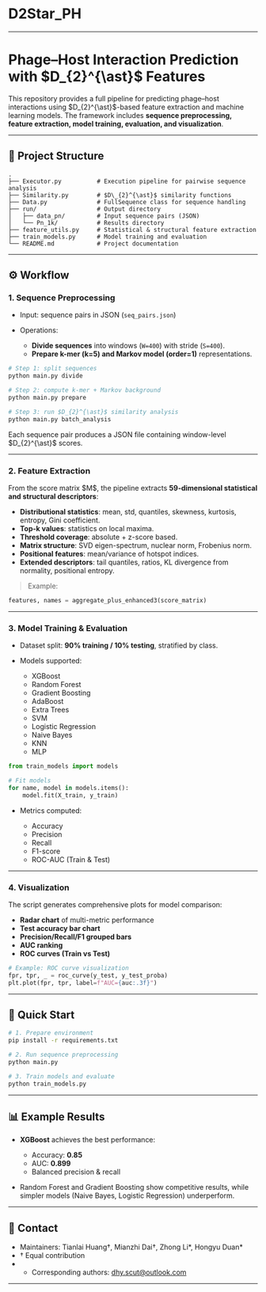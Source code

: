 # D2Star_PH
---

# Phage–Host Interaction Prediction with \$D\_{2}^{\ast}\$ Features

This repository provides a full pipeline for predicting phage–host interactions using \$D\_{2}^{\ast}\$-based feature extraction and machine learning models. The framework includes **sequence preprocessing, feature extraction, model training, evaluation, and visualization**.

---

## 📂 Project Structure

```
.
├── Executor.py          # Execution pipeline for pairwise sequence analysis
├── Similarity.py        # $D\_{2}^{\ast}$ similarity functions
├── Data.py              # FullSequence class for sequence handling
├── run/                 # Output directory
│   ├── data_pn/         # Input sequence pairs (JSON)
│   └── Pn_1k/           # Results directory
├── feature_utils.py     # Statistical & structural feature extraction
├── train_models.py      # Model training and evaluation
└── README.md            # Project documentation
```

---

## ⚙️ Workflow

### 1. Sequence Preprocessing

* Input: sequence pairs in JSON (`seq_pairs.json`)
* Operations:

  * **Divide sequences** into windows (`W=400`) with stride (`S=400`).
  * **Prepare k-mer (k=5) and Markov model (order=1)** representations.

```bash
# Step 1: split sequences
python main.py divide

# Step 2: compute k-mer + Markov background
python main.py prepare

# Step 3: run $D_{2}^{\ast}$ similarity analysis
python main.py batch_analysis
```

Each sequence pair produces a JSON file containing window-level \$D\_{2}^{\ast}\$ scores.

---

### 2. Feature Extraction

From the score matrix \$M\$, the pipeline extracts **59-dimensional statistical and structural descriptors**:

* **Distributional statistics**: mean, std, quantiles, skewness, kurtosis, entropy, Gini coefficient.
* **Top-k values**: statistics on local maxima.
* **Threshold coverage**: absolute + z-score based.
* **Matrix structure**: SVD eigen-spectrum, nuclear norm, Frobenius norm.
* **Positional features**: mean/variance of hotspot indices.
* **Extended descriptors**: tail quantiles, ratios, KL divergence from normality, positional entropy.

> Example:

```python
features, names = aggregate_plus_enhanced3(score_matrix)
```

---

### 3. Model Training & Evaluation

* Dataset split: **90% training / 10% testing**, stratified by class.
* Models supported:

  * XGBoost
  * Random Forest
  * Gradient Boosting
  * AdaBoost
  * Extra Trees
  * SVM
  * Logistic Regression
  * Naive Bayes
  * KNN
  * MLP

```python
from train_models import models

# Fit models
for name, model in models.items():
    model.fit(X_train, y_train)
```

* Metrics computed:

  * Accuracy
  * Precision
  * Recall
  * F1-score
  * ROC-AUC (Train & Test)

---

### 4. Visualization

The script generates comprehensive plots for model comparison:

* **Radar chart** of multi-metric performance
* **Test accuracy bar chart**
* **Precision/Recall/F1 grouped bars**
* **AUC ranking**
* **ROC curves (Train vs Test)**

```python
# Example: ROC curve visualization
fpr, tpr, _ = roc_curve(y_test, y_test_proba)
plt.plot(fpr, tpr, label=f"AUC={auc:.3f}")
```

---

## 🚀 Quick Start

```bash
# 1. Prepare environment
pip install -r requirements.txt

# 2. Run sequence preprocessing
python main.py

# 3. Train models and evaluate
python train_models.py
```

---

## 📊 Example Results

* **XGBoost** achieves the best performance:

  * Accuracy: **0.85**
  * AUC: **0.899**
  * Balanced precision & recall

* Random Forest and Gradient Boosting show competitive results, while simpler models (Naive Bayes, Logistic Regression) underperform.

---

## 📧 Contact

* Maintainers: Tianlai Huang†, Mianzhi Dai†, Zhong Li\*, Hongyu Duan\*
* † Equal contribution
* * Corresponding authors: [dhy.scut@outlook.com](mailto:duanhongyu@scut.edu.cn)

---

